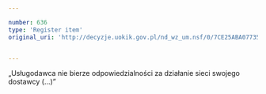 ```yaml
---

number: 636
type: 'Register item'
original_uri: 'http://decyzje.uokik.gov.pl/nd_wz_um.nsf/0/7CE25ABA07735C00C12572DD00329628?OpenDocument'


---
```


„Usługodawca nie bierze odpowiedzialności za działanie sieci swojego dostawcy (...)”
